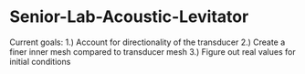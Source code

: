 # Senior-Lab-Acoustic-Levitator
Current goals:
1.) Account for directionality of the transducer
2.) Create a finer inner mesh compared to transducer mesh
3.) Figure out real values for initial conditions
